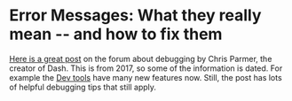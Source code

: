 # Error Messages:  What they really mean -- and how to fix them

[Here is a great post](https://community.plotly.com/t/solved-dash-layout-not-working-as-expected-general-debugging-tips/4724/4?u=annmariew)
 on the forum about debugging by Chris Parmer, the creator of Dash.  This is from 2017, so some of the information is dated. 
 For example the [Dev tools](https://dash.plotly.com/devtools) have many new features now.  Still, the post has lots of
 helpful debugging tips that still apply.
 
 